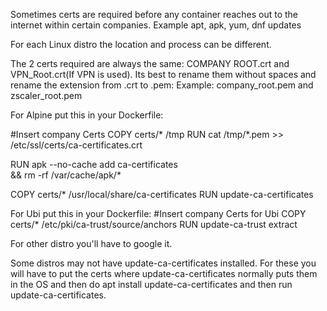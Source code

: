 Sometimes certs are required before any container reaches out to the internet within certain companies.  Example apt, apk, yum, dnf updates

For each Linux distro the location and process can be different.

The 2 certs required are always the same:  COMPANY ROOT.crt and VPN_Root.crt(If VPN is used).  Its best to rename them without spaces and rename the extension from .crt to .pem:
Example:  company_root.pem and zscaler_root.pem

For Alpine put this in your Dockerfile:

#Insert company Certs
COPY certs/* /tmp
RUN cat /tmp/*.pem >> /etc/ssl/certs/ca-certificates.crt

RUN apk --no-cache add ca-certificates \
    && rm -rf /var/cache/apk/*

COPY certs/* /usr/local/share/ca-certificates
RUN update-ca-certificates

For Ubi put this in your Dockerfile:
#Insert company Certs for Ubi
COPY certs/* /etc/pki/ca-trust/source/anchors
RUN update-ca-trust extract

For other distro you'll have to google it.

Some distros may not have update-ca-certificates installed.  For these you will have to put the certs where update-ca-certificates normally puts them in the OS and then do apt install update-ca-certificates and then run update-ca-certificates. 